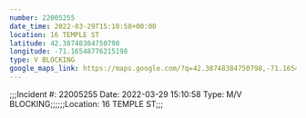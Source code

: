 ```yaml
---
number: 22005255
date_time: 2022-03-29T15:10:58+00:00
location: 16 TEMPLE ST
latitude: 42.38748384750798
longitude: -71.16548776215198
type: V BLOCKING
google_maps_link: https://maps.google.com/?q=42.38748384750798,-71.16548776215198
---
```


;;;Incident #: 22005255   Date: 2022-03-29 15:10:58   Type: M/V BLOCKING;;;;;;Location: 16 TEMPLE ST;;;
